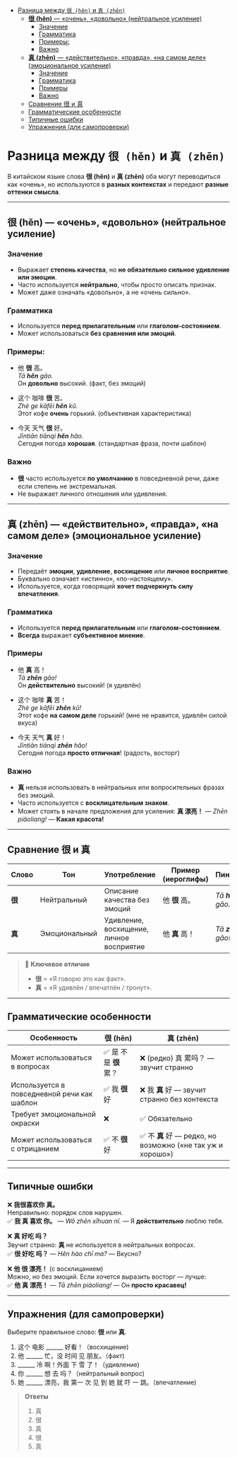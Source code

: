 - [Разница между `很 (hěn)` и `真 (zhēn)`](#разница-между-很-hěn-и-真-zhēn)
  - [**很 (hěn)** — «очень», «довольно» (нейтральное усиление)](#很-hěn--очень-довольно-нейтральное-усиление)
    - [Значение](#значение)
    - [Грамматика](#грамматика)
    - [Примеры:](#примеры)
    - [Важно](#важно)
  - [**真 (zhēn)** — «действительно», «правда», «на самом деле» (эмоциональное усиление)](#真-zhēn--действительно-правда-на-самом-деле-эмоциональное-усиление)
    - [Значение](#значение-1)
    - [Грамматика](#грамматика-1)
    - [Примеры](#примеры-1)
    - [Важно](#важно-1)
  - [Сравнение 很 и 真](#сравнение-很-и-真)
  - [Грамматические особенности](#грамматические-особенности)
  - [Типичные ошибки](#типичные-ошибки)
  - [Упражнения (для самопроверки)](#упражнения-для-самопроверки)

# Разница между `很 (hěn)` и `真 (zhēn)`

В китайском языке слова **很 (hěn)** и **真 (zhēn)** оба могут переводиться как «очень», но используются в **разных контекстах** и передают **разные оттенки смысла**.

---

## **很 (hěn)** — «очень», «довольно» (нейтральное усиление)

### Значение

- Выражает **степень качества**, но **не обязательно сильное удивление или эмоции**.
- Часто используется **нейтрально**, чтобы просто описать признак.
- Может даже означать «довольно», а не «очень сильно».

### Грамматика

- Используется **перед прилагательным** или **глаголом-состоянием**.
- Может использоваться **без сравнения или эмоций**.

### Примеры:

- 他 **很** 高。  
  *Tā **hěn** gāo.*  
  Он **довольно** высокий. (факт, без эмоций)

- 这个 咖啡 **很** 苦。  
  *Zhè ge kāfēi **hěn** kǔ.*  
  Этот кофе **очень** горький. (объективная характеристика)

- 今天 天气 **很** 好。  
  *Jīntiān tiānqì **hěn** hǎo.*  
  Сегодня погода **хорошая**. (стандартная фраза, почти шаблон)

### Важно

- **很** часто используется **по умолчанию** в повседневной речи, даже если степень не экстремальная.
- Не выражает личного отношения или удивления.

---

## **真 (zhēn)** — «действительно», «правда», «на самом деле» (эмоциональное усиление)

### Значение

- Передаёт **эмоции**, **удивление**, **восхищение** или **личное восприятие**.
- Буквально означает «истинно», «по-настоящему».
- Используется, когда говорящий **хочет подчеркнуть силу впечатления**.

### Грамматика

- Используется **перед прилагательным** или **глаголом-состоянием**.
- **Всегда** выражает **субъективное мнение**.

### Примеры

- 他 **真** 高！  
  *Tā **zhēn** gāo!*  
  Он **действительно** высокий! (я удивлён)

- 这个 咖啡 **真** 苦！  
  *Zhè ge kāfēi **zhēn** kǔ!*  
  Этот кофе **на самом деле** горький! (мне не нравится, удивлён силой вкуса)

- 今天 天气 **真** 好！  
  *Jīntiān tiānqì **zhēn** hǎo!*  
  Сегодня погода **просто отличная**! (радость, восторг)

### Важно

- **真** нельзя использовать в нейтральных или вопросительных фразах без эмоций.
- Часто используется с **восклицательным знаком**.
- Может стоять в начале предложения для усиления: **真 漂亮！** — *Zhēn piàoliang!* — **Какая красота!**

---

## Сравнение 很 и 真

| Слово | Тон | Употребление | Пример (иероглифы) | Пиньинь | Перевод |
|------|-----|-------------|---------------------|--------|--------|
| **很** | Нейтральный | Описание качества без эмоций | 他 **很** 高。 | *Tā **hěn** gāo.* | Он **довольно** высокий. |
| **真** | Эмоциональный | Удивление, восхищение, личное восприятие | 他 **真** 高！ | *Tā **zhēn** gāo!* | Он **действительно** высокий! |

> 🔔 **Ключевое отличие**
>
> - **很** = «Я говорю это как факт».  
> - **真** = «Я удивлён / впечатлён / тронут».

---

## Грамматические особенности

| Особенность | 很 (hěn) | 真 (zhēn) |
|------------|---------|----------|
| Может использоваться в вопросах | ✅ 是 不 是 **很** 累？ | ❌ (редко) 真 累吗？ — звучит странно |
| Используется в повседневной речи как шаблон | ✅ 我 **很** 好 | ❌ 我 **真** 好 — звучит странно без контекста |
| Требует эмоциональной окраски | ❌ | ✅ Обязательно |
| Может использоваться с отрицанием | ✅ 不 **很** 好 | ✅ 不 **真** 好 — редко, но возможно («не так уж и хорошо») |

---

## Типичные ошибки

❌ **我很喜欢你 真。**  
Неправильно: порядок слов нарушен.  
✅ **我 真 喜欢 你。** — *Wǒ zhēn xǐhuan nǐ.* — Я **действительно** люблю тебя.

❌ **真 好吃 吗？**  
Звучит странно: **真** не используется в нейтральных вопросах.  
✅ **很 好吃 吗？** — *Hěn hào chī ma?* — Вкусно?

❌ **他 很 漂亮！** (с восклицанием)  
Можно, но без эмоций. Если хочется выразить восторг — лучше:  
✅ **他 真 漂亮！** — *Tā zhēn piàoliang!* — Он **просто красавец!**

---

## Упражнения (для самопроверки)

Выберите правильное слово: **很** или **真**.

1. 这个 电影 ______ 好看！（восхищение)  
2. 他 ______ 忙，没 时间 见 朋友。（факт)  
3. ______ 冷 啊！外面 下 雪 了！（удивление)  
4. 你 ______ 想 去 吗？（нейтральный вопрос)  
5. 她 ______ 漂亮，我 第一 次 见 到 她 就 吓 一 跳。（впечатление)

> **Ответы**  
>
> 1. 真  
> 2. 很  
> 3. 真  
> 4. 很  
> 5. 真
